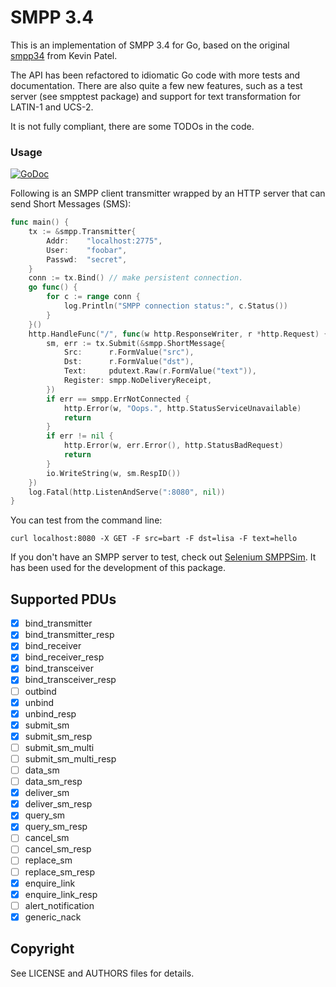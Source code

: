 # SMPP 3.4

This is an implementation of SMPP 3.4 for Go, based on the original
[smpp34](https://github.com/CodeMonkeyKevin/smpp34) from Kevin Patel.

The API has been refactored to idiomatic Go code with more tests
and documentation. There are also quite a few new features, such
as a test server (see smpptest package) and support for text
transformation for LATIN-1 and UCS-2.

It is not fully compliant, there are some TODOs in the code.

### Usage

[![GoDoc](https://godoc.org/github.com/fiorix/go-smpp?status.svg)](https://godoc.org/github.com/fiorix/go-smpp)

Following is an SMPP client transmitter wrapped by an HTTP server
that can send Short Messages (SMS):

```go
func main() {
	tx := &smpp.Transmitter{
		Addr:    "localhost:2775",
		User:    "foobar",
		Passwd:  "secret",
	}
	conn := tx.Bind() // make persistent connection.
	go func() {
		for c := range conn {
			log.Println("SMPP connection status:", c.Status())
		}
	}()
	http.HandleFunc("/", func(w http.ResponseWriter, r *http.Request) {
		sm, err := tx.Submit(&smpp.ShortMessage{
			Src:      r.FormValue("src"),
			Dst:      r.FormValue("dst"),
			Text:     pdutext.Raw(r.FormValue("text")),
			Register: smpp.NoDeliveryReceipt,
		})
		if err == smpp.ErrNotConnected {
			http.Error(w, "Oops.", http.StatusServiceUnavailable)
			return
		}
		if err != nil {
			http.Error(w, err.Error(), http.StatusBadRequest)
			return
		}
		io.WriteString(w, sm.RespID())
	})
	log.Fatal(http.ListenAndServe(":8080", nil))
}
```

You can test from the command line:

	curl localhost:8080 -X GET -F src=bart -F dst=lisa -F text=hello

If you don't have an SMPP server to test, check out
[Selenium SMPPSim](http://www.seleniumsoftware.com/downloads.html).
It has been used for the development of this package.

## Supported PDUs

- [x] bind_transmitter
- [x] bind_transmitter_resp
- [x] bind_receiver
- [x] bind_receiver_resp
- [x] bind_transceiver
- [x] bind_transceiver_resp
- [ ] outbind
- [x] unbind
- [x] unbind_resp
- [x] submit_sm
- [x] submit_sm_resp
- [ ] submit_sm_multi
- [ ] submit_sm_multi_resp
- [ ] data_sm
- [ ] data_sm_resp
- [x] deliver_sm
- [x] deliver_sm_resp
- [x] query_sm
- [x] query_sm_resp
- [ ] cancel_sm
- [ ] cancel_sm_resp
- [ ] replace_sm
- [ ] replace_sm_resp
- [x] enquire_link
- [x] enquire_link_resp
- [ ] alert_notification
- [x] generic_nack

## Copyright

See LICENSE and AUTHORS files for details.
